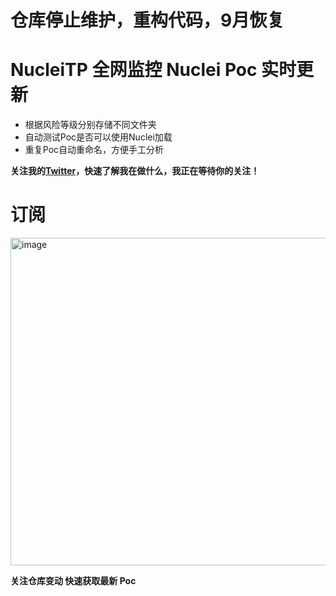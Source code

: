 # 仓库停止维护，重构代码，9月恢复

# NucleiTP 全网监控 Nuclei Poc 实时更新

- 根据风险等级分别存储不同文件夹
- 自动测试Poc是否可以使用Nuclei加载
- 重复Poc自动重命名，方便手工分析

**关注我的[Twitter](https://twitter.com/ExpLang_Cn)，快速了解我在做什么，我正在等待你的关注！**

# 订阅
<img width="524" alt="image" src="https://github.com/ExpLangcn/NucleiTP/assets/52586866/bbaacd7e-0d4b-4959-80dd-f92d4617d132">

**关注仓库变动 快速获取最新 Poc**
